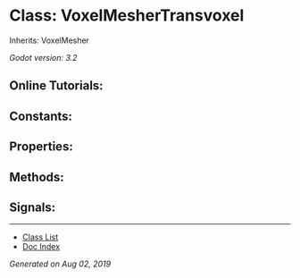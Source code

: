# Class: VoxelMesherTransvoxel

Inherits: VoxelMesher

_Godot version: 3.2_


## Online Tutorials: 



## Constants:


## Properties:


## Methods:


## Signals:


---
* [Class List](Class_List.md)
* [Doc Index](../01_get-started.md)

_Generated on Aug 02, 2019_
